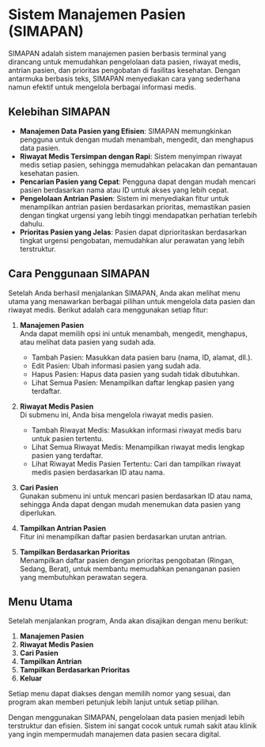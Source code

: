 # Sistem Manajemen Pasien (SIMAPAN)

SIMAPAN adalah sistem manajemen pasien berbasis terminal yang dirancang untuk memudahkan pengelolaan data pasien, riwayat medis, antrian pasien, dan prioritas pengobatan di fasilitas kesehatan. Dengan antarmuka berbasis teks, SIMAPAN menyediakan cara yang sederhana namun efektif untuk mengelola berbagai informasi medis.

## Kelebihan SIMAPAN

- **Manajemen Data Pasien yang Efisien**: SIMAPAN memungkinkan pengguna untuk dengan mudah menambah, mengedit, dan menghapus data pasien.
- **Riwayat Medis Tersimpan dengan Rapi**: Sistem menyimpan riwayat medis setiap pasien, sehingga memudahkan pelacakan dan pemantauan kesehatan pasien.
- **Pencarian Pasien yang Cepat**: Pengguna dapat dengan mudah mencari pasien berdasarkan nama atau ID untuk akses yang lebih cepat.
- **Pengelolaan Antrian Pasien**: Sistem ini menyediakan fitur untuk menampilkan antrian pasien berdasarkan prioritas, memastikan pasien dengan tingkat urgensi yang lebih tinggi mendapatkan perhatian terlebih dahulu.
- **Prioritas Pasien yang Jelas**: Pasien dapat diprioritaskan berdasarkan tingkat urgensi pengobatan, memudahkan alur perawatan yang lebih terstruktur.

## Cara Penggunaan SIMAPAN

Setelah Anda berhasil menjalankan SIMAPAN, Anda akan melihat menu utama yang menawarkan berbagai pilihan untuk mengelola data pasien dan riwayat medis. Berikut adalah cara menggunakan setiap fitur:

1. **Manajemen Pasien**  
   Anda dapat memilih opsi ini untuk menambah, mengedit, menghapus, atau melihat data pasien yang sudah ada.  
   - Tambah Pasien: Masukkan data pasien baru (nama, ID, alamat, dll.).
   - Edit Pasien: Ubah informasi pasien yang sudah ada.
   - Hapus Pasien: Hapus data pasien yang sudah tidak dibutuhkan.
   - Lihat Semua Pasien: Menampilkan daftar lengkap pasien yang terdaftar.

2. **Riwayat Medis Pasien**  
   Di submenu ini, Anda bisa mengelola riwayat medis pasien.  
   - Tambah Riwayat Medis: Masukkan informasi riwayat medis baru untuk pasien tertentu.
   - Lihat Semua Riwayat Medis: Menampilkan riwayat medis lengkap pasien yang terdaftar.
   - Lihat Riwayat Medis Pasien Tertentu: Cari dan tampilkan riwayat medis pasien berdasarkan ID atau nama.

3. **Cari Pasien**  
   Gunakan submenu ini untuk mencari pasien berdasarkan ID atau nama, sehingga Anda dapat dengan mudah menemukan data pasien yang diperlukan.

4. **Tampilkan Antrian Pasien**  
   Fitur ini menampilkan daftar pasien berdasarkan urutan antrian.

5. **Tampilkan Berdasarkan Prioritas**  
   Menampilkan daftar pasien dengan prioritas pengobatan (Ringan, Sedang, Berat), untuk membantu memudahkan penanganan pasien yang membutuhkan perawatan segera.

## Menu Utama

Setelah menjalankan program, Anda akan disajikan dengan menu berikut:

1. **Manajemen Pasien**
2. **Riwayat Medis Pasien**
3. **Cari Pasien**
4. **Tampilkan Antrian**
5. **Tampilkan Berdasarkan Prioritas**
0. **Keluar**

Setiap menu dapat diakses dengan memilih nomor yang sesuai, dan program akan memberi petunjuk lebih lanjut untuk setiap pilihan.

Dengan menggunakan SIMAPAN, pengelolaan data pasien menjadi lebih terstruktur dan efisien. Sistem ini sangat cocok untuk rumah sakit atau klinik yang ingin mempermudah manajemen data pasien secara digital.

